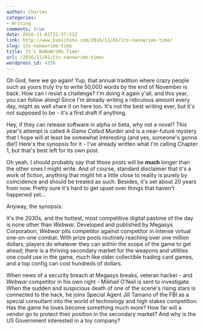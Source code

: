 ```yaml
---
author: Charles
categories:
- Writing
comments: true
date: 2016-11-01T22:57:51Z
link: http://www.bassitone.com/2016/11/01/its-nanowrimo-time/
slug: its-nanowrimo-time
title: It's NaNoWriMo Time!
url: /2016/11/01/its-nanowrimo-time/
wordpress_id: 4336
---
```


Oh God, here we go again!  Yup, that annual tradition where crazy people such as yours truly try to write 50,000 words by the end of November is back.  How can I resist a challenge?  I'm doing it again y'all, and this year, you can follow along!  Since I'm already writing a ridiculous amount every day, might as well share it on here too.  It's not the best writing ever, but it's not supposed to be - it's a first draft if anything.

Hey, if they can release software in alpha or beta, why not a novel?  This year's attempt is called _A Game Called Murder_ and is a near-future mystery that I hope will at least be somewhat interesting (and yes, someone's gonna die!)  Here's the synopsis for it - I've already written what I'm calling Chapter 1, but that's best left for its own post.

Oh yeah, I should probably say that those posts will be **much** longer than the other ones I might write.  And of course, standard disclaimer that it's a work of fiction, anything that might hit a little close to reality is purely by coincidence and should be treated as such.  Besides, it's set about 20 years from now.  Pretty sure it's hard to get upset over things that haven't happened yet...

Anyway, the synopsis:

It's the 2030s, and the hottest, most competitive digital pastime of the day is none other than _Webwar._  Developed and published by Megasys Corporation, _Webwar_ pits competitor against competitor in intense virtual one-on-one combat.  With prize pools routinely reaching over one million dollars, players do whatever they can within the scope of the game to get ahead; there is a thriving secondary market for the weapons and utilities one could use in the game, much like older collectible trading card games, and a top config can cost hundreds of dollars.

When news of a security breach at Megasys breaks, veteran hacker - and _Webwar_ competitor in his own right - Mikhail O'Neil is sent to investigate.  When the sudden and suspicious death of one of the scene's rising stars is connected to the hack, he joins Special Agent Jill Tamano of the FBI as a special consultant into the world of technology and high stakes competition.  Has the game he loves become something much more?  How far will a vendor go to protect their position in the secondary market?  And why is the US Government interested in a toy company?

